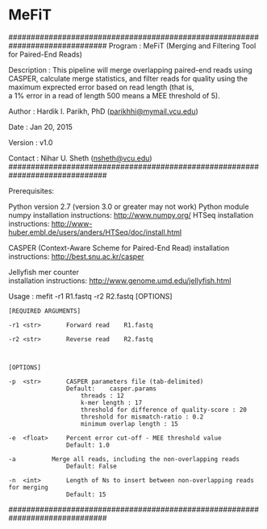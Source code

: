 # MeFiT

##############################################################################
Program : MeFiT (Merging and Filtering Tool for Paired-End Reads)

Description : This pipeline will merge overlapping paired-end reads using 
	      CASPER, calculate merge statistics, and filter reads for quality
	      using the maximum exprected error based on read length (that is,  
	      a 1% error in a read of length 500 means a MEE threshold of 5).


Author : Hardik I. Parikh, PhD (parikhhi@mymail.vcu.edu)

Date : Jan 20, 2015

Version : v1.0

Contact : Nihar U. Sheth (nsheth@vcu.edu)
##############################################################################


Prerequisites:

Python version 2.7 (version 3.0 or greater may not work)
Python module 
	numpy 	installation instructions:	http://www.numpy.org/
	HTSeq 	installation instructions:	http://www-huber.embl.de/users/anders/HTSeq/doc/install.html
	
CASPER (Context-Aware Scheme for Paired-End Read)
		installation instructions:	http://best.snu.ac.kr/casper

Jellyfish mer counter	
		installation instructions:	http://www.genome.umd.edu/jellyfish.html



Usage : mefit -r1 R1.fastq -r2 R2.fastq [OPTIONS]


	[REQUIRED ARGUMENTS]

	-r1	<str>		Forward read	R1.fastq

	-r2	<str>		Reverse read	R2.fastq 



	[OPTIONS]

	-p	<str>		CASPER parameters file (tab-delimited) 
					Default:    casper.params
						threads : 12
						k-mer length : 17
						threshold for difference of quality-score : 20
						threshold for mismatch-ratio : 0.2
						minimum overlap length : 15

	-e	<float>		Percent error cut-off - MEE threshold value
					Default: 1.0

	-a			Merge all reads, including the non-overlapping reads 
					Default: False		

	-n	<int>		Length of Ns to insert between non-overlapping reads for merging
					Default: 15

##############################################################################
